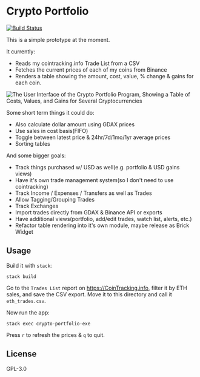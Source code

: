 # Crypto Portfolio

[![Build Status](https://travis-ci.org/prikhi/crypto-portfolio.svg?branch=master)](https://travis-ci.org/prikhi/crypto-portfolio)

This is a simple prototype at the moment.

It currently:

* Reads my cointracking.info Trade List from a CSV
* Fetches the current prices of each of my coins from Binance
* Renders a table showing the amount, cost, value, % change & gains for each
  coin.

![The User Interface of the Crypto Portfolio Program, Showing a Table of Costs, Values, and Gains for Several Cryptocurrencies](http://bugs.sleepanarchy.com/projects/crypto-portfolio/repository/revisions/master/entry/screenshot.png "KSP Automation Screenshot")


Some short term things it could do:

* Also calculate dollar amount using GDAX prices
* Use sales in cost basis(FIFO)
* Toggle between latest price & 24hr/7d/1mo/1yr average prices
* Sorting tables

And some bigger goals:

* Track things purchased w/ USD as well(e.g. portfolio & USD gains views)
* Have it's own trade management system(so I don't need to use cointracking)
* Track Income / Expenses / Transfers as well as Trades
* Allow Tagging/Grouping Trades
* Track Exchanges
* Import trades directly from GDAX & Binance API or exports
* Have additional views(portfolio, add/edit trades, watch list, alerts, etc.)
* Refactor table rendering into it's own module, maybe release as Brick Widget


## Usage

Build it with `stack`:

    stack build

Go to the `Trades List` report on https://CoinTracking.info, filter it by ETH
sales, and save the CSV export. Move it to this directory and call it
`eth_trades.csv`.

Now run the app:

    stack exec crypto-portfolio-exe

Press `r` to refresh the prices & `q` to quit.


## License

GPL-3.0

